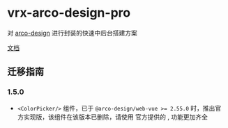 # vrx-arco-design-pro

对 [arco-design](https://arco.design/) 进行封装的快速中后台搭建方案

[文档](https://vrx.gitee.io/arco-docs/)

## 迁移指南

### 1.5.0

- `<ColorPicker/>` 组件，已于 `@arco-design/web-vue >= 2.55.0` 时，推出官方实现版，该组件在该版本已删除，请使用 官方提供的 <AColorPicker/> , 功能更加齐全
